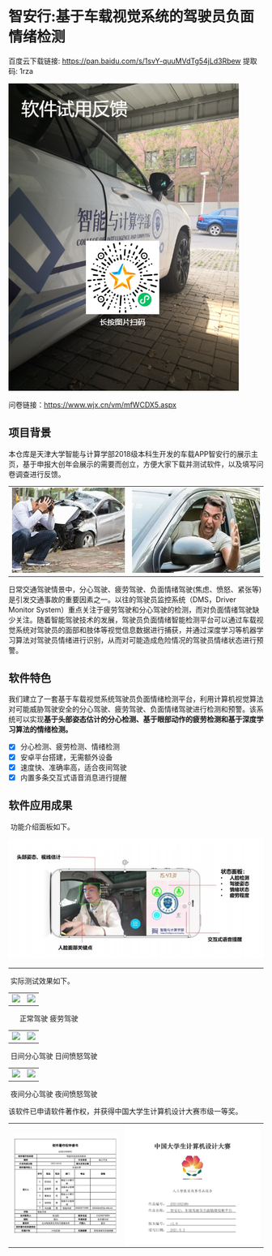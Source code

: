 # 智安行:基于车载视觉系统的驾驶员负面情绪检测
百度云下载链接: https://pan.baidu.com/s/1svY-quuMVdTg54jLd3Rbew 提取码: 1rza 

![](image/问卷码.jpg)

问卷链接：https://www.wjx.cn/vm/mfWCDX5.aspx

## 项目背景

​	本仓库是天津大学智能与计算学部2018级本科生开发的车载APP智安行的展示主页，基于申报大创年会展示的需要而创立，方便大家下载并测试软件，以及填写问卷调查进行反馈。

<table>
    <tr>
        <td><center><img src="image/1.jpg"></center></td>
        <td><center><img src="image/2.jpg"></center></td>
    </tr>
</table>

​	日常交通驾驶情景中，分心驾驶、疲劳驾驶、负面情绪驾驶(焦虑、愤怒、紧张等)是引发交通事故的重要因素之一。以往的驾驶员监控系统（DMS，Driver Monitor System）重点关注于疲劳驾驶和分心驾驶的检测，而对负面情绪驾驶缺少关注。随着智能驾驶技术的发展，驾驶员负面情绪智能检测平台可以通过车载视觉系统对驾驶员的面部和肢体等视觉信息数据进行捕获，并通过深度学习等机器学习算法对驾驶员情绪进行识别，从而对可能造成危险情况的驾驶员情绪状态进行预警。

## 软件特色

​	我们建立了一套基于车载视觉系统驾驶员负面情绪检测平台，利用计算机视觉算法对可能威胁驾驶安全的分心驾驶、疲劳驾驶、负面情绪驾驶进行检测和预警。该系统可以实现**基于头部姿态估计的分心检测、基于眼部动作的疲劳检测和基于深度学习算法的情绪检测。**

- [x] 分心检测、疲劳检测、情绪检测
- [x] 安卓平台搭建，无需额外设备
- [x] 速度快、准确率高，适合夜间驾驶
- [x] 内置多条交互式语音消息进行提醒

## 软件应用成果

​	功能介绍面板如下。

![4](image/4.jpg)

------

​	实际测试效果如下。

<table>
    <tr>
        <td><center><img src="image/正常驾驶.gif"></center></td>
        <td><center><img src="image/疲劳.gif"></center></td>
    </tr>
</table>


​											&emsp;		正常驾驶																										疲劳驾驶

<table>
    <tr>
        <td><center><img src="image/分心.gif"></center></td>
        <td><center><img src="image/愤怒.gif"></center></td>
    </tr>
</table>


​												日间分心驾驶																						     日间愤怒驾驶

<table>
    <tr>
        <td><center><img src="image/夜间分心.gif"></center></td>
        <td><center><img src="image/夜间愤怒.gif"></center></td>
    </tr>
</table>


​													夜间分心驾驶																						夜间愤怒驾驶

​	该软件已申请软件著作权，并获得中国大学生计算机设计大赛市级一等奖。

<table>
    <tr>
        <td><center><img src="image/5.jpg"></center></td>
        <td><center><img src="image/6.jpg"></center></td>
    </tr>
</table>







